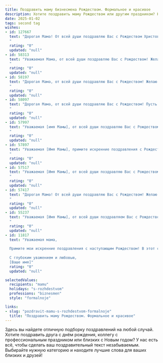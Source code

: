 ```yaml
---
title: Поздравить маму бизнесмена Рождеством. Формальное и красивое
description: Хотите поздравить маму Рождеством или другим праздником? Наш ИИ создаст незабываемое поздравление, а вы обязательно выделитесь среди других.  
date: 2025-01-02
tags: second tag
wishes:
- id: 127667
  text: "Дорогая Мама! От всей души поздравляю Вас с Рождеством Христовым! Желаю Вам крепкого здоровья, душевного тепла и благополучия в Новом году. Пусть Рождественская звезда освещает Ваш путь, а  сердце наполняется радостью и любовью.  Пусть все Ваши начинания будут успешными, а бизнес процветает. Счастливого Рождества!
  "
  rating: "0"
  updated: "null"
- id: 58313
  text: "Уважаемая Мама, от всей души поздравляю Вас с Рождеством! Желаю Вам в этот светлый праздник душевного тепла, крепкого здоровья, благополучия в делах и исполнения всех желаний. Пусть Рождество принесет в Вашу жизнь мир, радость и любовь!
  "
  rating: "0"
  updated: "null"
- id: 58197
  text: "Дорогая Мама, от всей души поздравляю Вас с Рождеством! Желаю Вам в этот светлый праздник мира, душевного спокойствия и благополучия. Пусть этот Новый год принесет Вам здоровье, удачу в бизнесе и множество счастливых моментов, проведенных в кругу семьи.
  "
  rating: "0"
  updated: "null"
- id: 58097
  text: "Дорогая Мама, от всей души поздравляю Вас с Рождеством! Пусть этот светлый праздник наполнит Ваш дом радостью, теплом и любовью. Желаю Вам крепкого здоровья, успехов в бизнесе и исполнения всех Ваших желаний.
  "
  rating: "0"
  updated: "null"
- id: 57997
  text: "Уважаемая [имя Мамы], от всей души поздравляю Вас с Рождеством! Желаю Вам в этот светлый праздник благополучия, семейного тепла и крепкого здоровья. Пусть Рождество принесет Вам множество радостных событий, удачу в делах и мир в душе.
  "
  rating: "0"
  updated: "null"
- id: 57897
  text: "Уважаемая [Имя Мамы], примите искренние поздравления с Рождеством! Желаю Вам в этот светлый праздник душевного тепла, семейного благополучия и процветания в бизнесе. Пусть Рождество принесет в Вашу жизнь мир, любовь и радость!
  "
  rating: "0"
  updated: "null"
- id: 57517
  text: "Уважаемая [Имя Мамы], от всей души поздравляю Вас с Рождеством! Желаю Вам светлого праздника, наполненного  радостью, теплом и любовью близких. Пусть этот Рождественский период станет для Вас временем исполнения желаний, новых начинаний и благополучия во всем.
  "
  rating: "0"
  updated: "null"
- id: 57417
  text: "Дорогая Мама! От всей души поздравляю Вас с Рождеством! Желаю Вам крепкого здоровья, благополучия, успехов в бизнесе и душевного покоя в новом году. Пусть Рождество принесет в Ваш дом тепло, радость и свет!
  "
  rating: "0"
  updated: "null"
- id: 55237
  text: "Уважаемая [Имя Мамы], от всей души поздравляем Вас с Рождеством! Желаем Вам в этом светлом празднике тепла, уюта, семейного благополучия и неиссякаемой энергии в Ваших бизнес-проектах. Пусть Новый год принесет только приятные сюрпризы и удачу во всех начинаниях.
  "
  rating: "0"
  updated: "null"
- id: 11817
  text: "Уважаемая мама,
  
  Примите мои искренние поздравления с наступающим Рождеством! В этот светлый и радостный праздник хочу пожелать Вам благополучия, успехов в Вашем деловом пути и процветания. Пусть этот праздник принесет в Ваш дом тепло и уют, а также вдохновение на новые достижения.
  
  С глубоким уважением и любовью,
  [Ваше имя]"
  rating: "0"
  updated: "null"

selectedValues:
  recipients: "mamu"
  holidays: "s-rozhdestvom"
  professions: "biznesmen"
  style: "formalnoje"

links:
- slug: "pozdravit-mamu-s-rozhdestvom-formalnoje"
  title: "Поздравить маму Рождеством. Формальное и красивое"
---
```


Здесь вы найдете отличную подборку поздравлений на любой случай.
Хотите поздравить друга с днём рождения, коллегу с профессиональным праздником или близких с Новым годом? У нас есть всё, чтобы сделать ваш поздравительный текст незабываемым. Выбирайте нужную категорию и находите лучшие слова для ваших близких и друзей!
